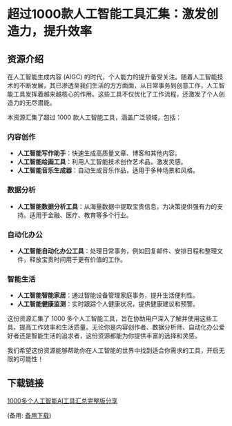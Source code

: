 # 超过1000款人工智能工具汇集：激发创造力，提升效率

## 资源介绍

在人工智能生成内容 (AIGC) 的时代，个人能力的提升备受关注。随着人工智能技术的不断发展，其已渗透至我们生活的方方面面，从日常事务到创意工作，人工智能工具发挥着越来越核心的作用。这些工具不仅优化了工作流程，还激发了个人创造力的无尽潜能。

本资源汇集了超过 1000 款人工智能工具，涵盖广泛领域，包括：

### 内容创作
- **人工智能写作助手**：快速生成高质量文章、博客和其他内容。
- **人工智能绘画工具**：利用人工智能技术创作艺术品，激发灵感。
- **人工智能音乐生成器**：自动生成音乐作品，适用于多种场景和风格。

### 数据分析
- **人工智能数据分析工具**：从海量数据中提取宝贵信息，为决策提供强有力的支持。适用于金融、医疗、教育等多个行业。

### 自动化办公
- **人工智能自动化办公工具**：处理日常事务，例如回复邮件、安排日程和整理文件，释放宝贵时间用于更有价值的工作。

### 智能生活
- **人工智能智能家居**：通过智能设备管理家庭事务，提升生活便利性。
- **人工智能健康监测**：实时跟踪个人健康状况，提供健康建议和预警。

这份资源汇集了 1000 多个人工智能工具，旨在协助用户深入了解并使用这些工具，提高工作效率和生活质量。无论你是内容创作者、数据分析师、自动化办公爱好者还是智能生活的追求者，这份资源都能为你提供丰富的选择和灵感。

我们希望这份资源能够帮助你在人工智能的世界中找到适合你需求的工具，开启无限的可能性！

## 下载链接
[1000多个人工智能AI工具汇总完整版分享](https://pan.quark.cn/s/4ffaddfd5608) 

(备用: [备用下载](https://pan.baidu.com/s/1ICGpZ2HGf10-QTZdoHNfvA?pwd=1234))
